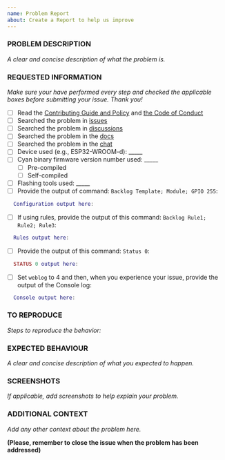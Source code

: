 ```yaml
---
name: Problem Report
about: Create a Report to help us improve
---
```


<!-- Thanks for reporting a problem for this project. READ THIS FIRST:

This issue template is meant to REPORT Cyan software PROBLEMS ONLY

Please DO NOT OPEN AN ISSUE:
  - If your Cyan version is not the latest from the development branch, please update your device before submitting your issue. Your problem might already be solved. The latest precompiled binaries of Cyan can be downloaded from https://openair-collective.github.io/openair-cyan/OTA/
  - If your issue is a flashing issue, please address it to the [Cyan Support Chat](https://openair-collective.github.io/openair-cyan/contact/)
  - If your issue is compilation problem, please address it to the [Cyan Support Chat](https://openair-collective.github.io/openair-cyan/contact/)
  - If your issue has been addressed before (i.e., duplicated issue), please ask in the original issue
  - If your issue is a Wi-Fi problem or MQTT problem, please try the steps provided in the [FAQ](https://openair-collective.github.io/openair-cyan/FAQ) and [Troubleshooting](https://openair-collective.github.io/openair-cyan/contact/Troubleshooting)

 Please take a few minutes to complete the requested information below. Our ability to provide assistance is greatly hampered without it. The details requested potentially affect which options to pursue. The small amount of time you spend completing the template will also help the volunteers providing the assistance to you to reduce the time required to help you.

DO NOT DELETE ANY TEXT from this template! Otherwise the issue will be auto-closed.
-->

### PROBLEM DESCRIPTION

_A clear and concise description of what the problem is._

### REQUESTED INFORMATION

_Make sure your have performed every step and checked the applicable boxes before submitting your issue. Thank you!_

- [ ] Read the [Contributing Guide and Policy](https://github.com/openair-collective/openair-cyan/tree/repo-tools/docs/CONTRIBUTING.md) and [the Code of Conduct](https://github.com/openair-collective/openair-cyan/tree/repo-tools/CODE_OF_CONDUCT.md)
- [ ] Searched the problem in [issues](https://github.com/openair-collective/openair-cyan/issues)
- [ ] Searched the problem in [discussions](https://github.com/openair-collective/openair-cyan/discussions)
- [ ] Searched the problem in the [docs](https://openair-collective.github.io/openair-cyan/FAQ)
- [ ] Searched the problem in the [chat](https://openair-collective.github.io/openair-cyan/contact/)
- [ ] Device used (e.g., ESP32-WROOM-d): _____
- [ ] Cyan binary firmware version number used: _____
  - [ ] Pre-compiled
  - [ ] Self-compiled
- [ ] Flashing tools used: _____
- [ ] Provide the output of command: `Backlog Template; Module; GPIO 255`:

```lua
  Configuration output here:


```

- [ ] If using rules, provide the output of this command: `Backlog Rule1; Rule2; Rule3`:

```lua
  Rules output here:


```

- [ ] Provide the output of this command: `Status 0`:

```lua
  STATUS 0 output here:


```

- [ ] Set `weblog` to 4 and then, when you experience your issue, provide the output of the Console log:

```lua
  Console output here:


```

### TO REPRODUCE

_Steps to reproduce the behavior:_

### EXPECTED BEHAVIOUR

_A clear and concise description of what you expected to happen._

### SCREENSHOTS

_If applicable, add screenshots to help explain your problem._

### ADDITIONAL CONTEXT

_Add any other context about the problem here._

**(Please, remember to close the issue when the problem has been addressed)**
